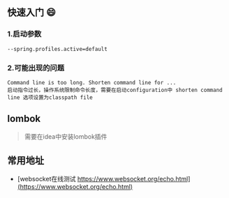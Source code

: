 ## 快速入门 :smile:

### 1.启动参数

```
--spring.profiles.active=default
```

### 2.可能出现的问题

```
Command line is too long. Shorten command line for ...
启动指令过长，操作系统限制命令长度，需要在启动configuration中 shorten command line 选项设置为classpath file
```

## lombok

> 需要在idea中安装lombok插件

## 常用地址

* [websocket在线测试 https://www.websocket.org/echo.html](https://www.websocket.org/echo.html)
